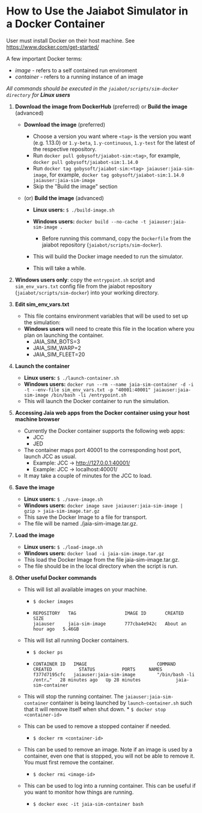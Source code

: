# How to Use the Jaiabot Simulator in a Docker Container

User must install Docker on their host machine. See https://www.docker.com/get-started/

A few important Docker terms:

- _image_ - refers to a self contained run enviroment
- _container_ - refers to a running instance of an image

_All commands should be executed in the `jaiabot/scripts/sim-docker directory` for **Linux users**_

1. **Download the image from DockerHub** (preferred) or **Build the image** (advanced)
    - **Download the image** (preferred)
       - Choose a version you want where `<tag>` is the version you want (e.g. 1.13.0) or `1.y-beta`, `1.y-continuous`, `1.y-test` for the latest of the respective repository. 
       - Run `docker pull gobysoft/jaiabot-sim:<tag>`, for example,  `docker pull gobysoft/jaiabot-sim:1.14.0`
       - Run `docker tag gobysoft/jaiabot-sim:<tag> jaiauser:jaia-sim-image`,  for example,  `docker tag gobysoft/jaiabot-sim:1.14.0 jaiauser:jaia-sim-image`
       - Skip the "Build the image" section
    - (or) **Build the image**  (advanced)
    
        - **Linux users:** `$ ./build-image.sh`
        - **Windows users:** `docker build --no-cache -t jaiauser:jaia-sim-image .`
          - Before running this command, copy the `Dockerfile` from the jaiabot repository (`jaiabot/scripts/sim-docker`).

        - This will build the Docker image needed to run the simulator.
        - This will take a while.

2. **Windows users only**:  copy the `entrypoint.sh` script and `sim_env_vars.txt` config file from the jaiabot repository (`jaiabot/scripts/sim-docker`) into your working directory.

2.  **Edit sim_env_vars.txt**
    
    - This file contains environment variables that will be used to set up the simulation:
    - **Windows users** will need to create this file in the location where you plan on launching the container.
      - JAIA_SIM_BOTS=3
      - JAIA_SIM_WARP=2
      - JAIA_SIM_FLEET=20

3.  **Launch the container**
    
    - **Linux users:** `$ ./launch-container.sh`
    - **Windows users:** `docker run --rm --name jaia-sim-container -d -i -t --env-file sim_env_vars.txt -p "40001:40001" jaiauser:jaia-sim-image /bin/bash -li /entrypoint.sh`
    - This will launch the Docker container to run the simulation.

4.  **Accessing Jaia web apps from the Docker container using your host machine browser**

    - Currently the Docker container supports the following web apps:
      - JCC
      - JED
    - The container maps port 40001 to the corresponding host port, launch JCC as usual.
      - Example: JCC -> http://127.0.0.1:40001/
      - Example: JCC -> localhost:40001/
    - It may take a couple of minutes for the JCC to load.

5.  **Save the image**

    - **Linux users:** `$ ./save-image.sh`
    - **Windows users:** `docker image save jaiauser:jaia-sim-image | gzip > jaia-sim-image.tar.gz`
    - This save the Docker Image to a file for transport.
    - The file will be named ./jaia-sim-image.tar.gz.

6.  **Load the image**

    - **Linux users:** `$ ./load-image.sh`
    - **Windows users:** `docker load -i jaia-sim-image.tar.gz`
    - This load the Docker Image from the file jaia-sim-image.tar.gz.
    - The file should be in the local directory when the script is run.

7.  **Other useful Docker commands**

    - This will list all available images on your machine.
      - `$ docker images`
      - ```
        REPOSITORY   TAG                  IMAGE ID       CREATED             SIZE
        jaiauser     jaia-sim-image       777cba4e942c   About an hour ago   5.46GB
        ```
    - This will list all running Docker containers.
      - `$ docker ps`
      - ```
        CONTAINER ID   IMAGE                          COMMAND                  CREATED          STATUS          PORTS     NAMES
        f377d7195cfc   jaiauser:jaia-sim-image        "/bin/bash -li /entr…"   28 minutes ago   Up 28 minutes             jaia-sim-container
        ```
    - This will stop the running container. The `jaiauser:jaia-sim-container` container
      is being launched by `launch-container.sh` such that it will remove itself when shut down. \* `$ docker stop <container-id>`

    - This can be used to remove a stopped container if needed.

      - `$ docker rm <container-id>`

    - This can be used to remove an image. Note if an image is used by a container, even one that is stopped, you will not be able to remove it. You must first remove the container.

      - `$ docker rmi <image-id>`

    - This can be used to log into a running container. This can be useful if you want to monitor how things are running.
      - `$ docker exec -it jaia-sim-container bash`
